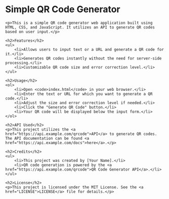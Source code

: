 <!DOCTYPE html>
<html lang="en">
<head>
    <meta charset="UTF-8">
    <meta name="viewport" content="width=device-width, initial-scale=1.0">
</head>
<body>
    <h1>Simple QR Code Generator</h1>

    <p>This is a simple QR code generator web application built using HTML, CSS, and JavaScript. It utilizes an API to generate QR codes based on user input.</p>

    <h2>Features</h2>
    <ul>
        <li>Allows users to input text or a URL and generate a QR code for it.</li>
        <li>Generates QR codes instantly without the need for server-side processing.</li>
        <li>Customizable QR code size and error correction level.</li>
    </ul>

    <h2>Usage</h2>
    <ol>
        <li>Open <code>index.html</code> in your web browser.</li>
        <li>Enter the text or URL for which you want to generate a QR code.</li>
        <li>Adjust the size and error correction level if needed.</li>
        <li>Click the "Generate QR Code" button.</li>
        <li>Your QR code will be displayed below the input form.</li>
    </ol>

    <h2>API Used</h2>
    <p>This project utilizes the <a href="https://api.example.com/qrcode">API</a> to generate QR codes. The API documentation can be found <a href="https://api.example.com/docs">here</a>.</p>

    <h2>Credits</h2>
    <ul>
        <li>This project was created by [Your Name].</li>
        <li>QR code generation is powered by the <a href="https://api.example.com/qrcode">QR Code Generator API</a>.</li>
    </ul>

    <h2>License</h2>
    <p>This project is licensed under the MIT License. See the <a href="LICENSE">LICENSE</a> file for details.</p>
</body>
</html>
